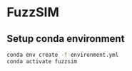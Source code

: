 # FuzzSIM

## Setup conda environment
```bash
conda env create -f environment.yml
conda activate fuzzsim
```
